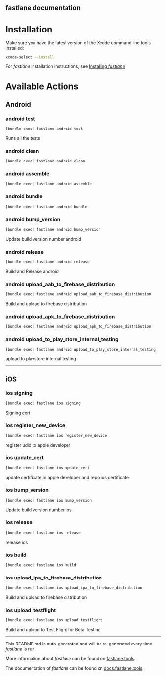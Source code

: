 fastlane documentation
----

# Installation

Make sure you have the latest version of the Xcode command line tools installed:

```sh
xcode-select --install
```

For _fastlane_ installation instructions, see [Installing _fastlane_](https://docs.fastlane.tools/#installing-fastlane)

# Available Actions

## Android

### android test

```sh
[bundle exec] fastlane android test
```

Runs all the tests

### android clean

```sh
[bundle exec] fastlane android clean
```



### android assemble

```sh
[bundle exec] fastlane android assemble
```



### android bundle

```sh
[bundle exec] fastlane android bundle
```



### android bump_version

```sh
[bundle exec] fastlane android bump_version
```

Update build version number android

### android release

```sh
[bundle exec] fastlane android release
```

Build and Release android

### android upload_aab_to_firebase_distribution

```sh
[bundle exec] fastlane android upload_aab_to_firebase_distribution
```

Build and upload to firebase distribution

### android upload_apk_to_firebase_distribution

```sh
[bundle exec] fastlane android upload_apk_to_firebase_distribution
```



### android upload_to_play_store_internal_testing

```sh
[bundle exec] fastlane android upload_to_play_store_internal_testing
```

upload to playstore internal testing

----


## iOS

### ios signing

```sh
[bundle exec] fastlane ios signing
```

Signing cert

### ios register_new_device

```sh
[bundle exec] fastlane ios register_new_device
```

register udid to apple developer

### ios update_cert

```sh
[bundle exec] fastlane ios update_cert
```

update certificate in apple developer and repo ios certificate

### ios bump_version

```sh
[bundle exec] fastlane ios bump_version
```

Update build version number ios

### ios release

```sh
[bundle exec] fastlane ios release
```

release ios

### ios build

```sh
[bundle exec] fastlane ios build
```



### ios upload_ipa_to_firebase_distribution

```sh
[bundle exec] fastlane ios upload_ipa_to_firebase_distribution
```

Build and upload to firebase distribution

### ios upload_testflight

```sh
[bundle exec] fastlane ios upload_testflight
```

Build and upload to Test Flight for Beta Testing.

----

This README.md is auto-generated and will be re-generated every time [_fastlane_](https://fastlane.tools) is run.

More information about _fastlane_ can be found on [fastlane.tools](https://fastlane.tools).

The documentation of _fastlane_ can be found on [docs.fastlane.tools](https://docs.fastlane.tools).
